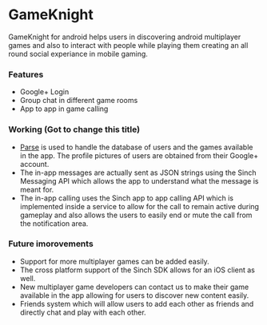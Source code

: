 # GameKnight

GameKnight for android helps users in discovering android multiplayer games and also to interact with people while playing them creating an all round social experiance in mobile gaming.

### Features
  - Google+ Login
  - Group chat in different game rooms
  - App to app in game calling

### Working (Got to change this title)
- [Parse] is used to handle the database of users and the games available in the app. The profile pictures of users are obtained from  their Google+ account.
- The in-app messages are actually sent as JSON strings using the Sinch Messaging API which allows the app to understand what the message is meant for.
- The in-app calling uses the Sinch app to app calling API which is implemented inside a service to allow for the call to remain active during gameplay and also allows the users to easily end or mute the call from the notification area.

### Future imorovements
- Support for more multiplayer games can be added easily.
- The cross platform support of the Sinch SDK allows for an iOS client as well.
- New multiplayer game developers can contact us to make their game available in the app allowing for users to discover new content easily.
- Friends system which will allow users to add each other as friends and directly chat and play with each other.


[Parse]:http://www.parse.com/